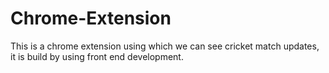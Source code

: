 # Chrome-Extension
This  is a chrome extension using which we can see cricket match updates, it is  build by  using  front end development.
